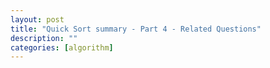 ```yaml
---
layout: post
title: "Quick Sort summary - Part 4 - Related Questions"
description: ""
categories: [algorithm]
---
```

